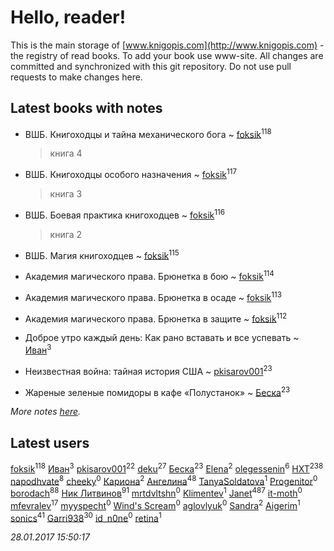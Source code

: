 # Hello, reader!
This is the main storage of [www.knigopis.com](http://www.knigopis.com) - the registry of read books.
To add your book use www-site. All changes are committed and synchronized with this git repository.
Do not use pull requests to make changes here.


## Latest books with notes
* ВШБ. Книгоходцы и тайна механического бога ~ [foksik](users/173/1734575-vkontakte)<sup>118</sup>
    > книга 4

* ВШБ. Книгоходцы особого назначения ~ [foksik](users/173/1734575-vkontakte)<sup>117</sup>
    > книга 3

* ВШБ. Боевая практика книгоходцев ~ [foksik](users/173/1734575-vkontakte)<sup>116</sup>
    > книга 2

* ВШБ. Магия книгоходцев ~ [foksik](users/173/1734575-vkontakte)<sup>115</sup>

* Академия магического права. Брюнетка в бою ~ [foksik](users/173/1734575-vkontakte)<sup>114</sup>

* Академия магического права. Брюнетка в осаде ~ [foksik](users/173/1734575-vkontakte)<sup>113</sup>

* Академия магического права. Брюнетка в защите ~ [foksik](users/173/1734575-vkontakte)<sup>112</sup>

* Доброе утро каждый день: Как рано вставать и все успевать ~ [Иван](users/111/111223381196748176136-google)<sup>3</sup>

* Неизвестная война: тайная история США ~ [pkisarov001](users/311/311057796-yandex)<sup>23</sup>

* Жареные зеленые помидоры в кафе «Полустанок» ~ [Беска](users/157/1577468-vkontakte)<sup>23</sup>


_More notes [here](latest_books_with_notes.md)._


## Latest users
[foksik](users/173/1734575-vkontakte)<sup>118</sup> 
[Иван](users/111/111223381196748176136-google)<sup>3</sup> 
[pkisarov001](users/311/311057796-yandex)<sup>22</sup> 
[deku](users/384/384194935-vkontakte)<sup>27</sup> 
[Беска](users/157/1577468-vkontakte)<sup>23</sup> 
[Elena](users/459/459594264-yandex)<sup>2</sup> 
[olegessenin](users/390/3901448-vkontakte)<sup>6</sup> 
[HXT](users/100/100002563462782-facebook)<sup>238</sup> 
[napodhvate](users/585/585811540906733201-mailru)<sup>8</sup> 
[cheeky](users/100/100000019595884-facebook)<sup>0</sup> 
[Кариона](users/401/401225211-vkontakte)<sup>2</sup> 
[Ангелина](users/837/83788782-vkontakte)<sup>48</sup> 
[TanyaSoldatova](users/140/140832989-vkontakte)<sup>1</sup> 
[Progenitor](users/310/310433527-vkontakte)<sup>0</sup> 
[borodach](users/157/15706320-vkontakte)<sup>88</sup> 
[Ник Литвинов](users/241/241974816-vkontakte)<sup>91</sup> 
[mrtdvltshn](users/291/29152388-vkontakte)<sup>0</sup> 
[Klimentev](users/104/104202610850481913650-google)<sup>1</sup> 
[Janet](users/205/20565064-vkontakte)<sup>487</sup> 
[it-moth](users/100/100001185091151-facebook)<sup>0</sup> 
[mfevralev](users/140/140966150-vkontakte)<sup>17</sup> 
[myyspecht](users/321/3211454-vkontakte)<sup>0</sup> 
[Wind's Scream](users/290/29027836-vkontakte)<sup>0</sup> 
[aglovlyuk](users/815/8156510-vkontakte)<sup>0</sup> 
[Sandra](users/242/242184576223760-facebook)<sup>2</sup> 
[Aigerim](users/157/157708568-vkontakte)<sup>1</sup> 
[sonics](users/588/5880221-vkontakte)<sup>41</sup> 
[Garri938](users/114/114389869162010721507-google)<sup>30</sup> 
[id_n0ne](users/182/18203635-vkontakte)<sup>0</sup> 
[retina](users/390/3900602-vkontakte)<sup>1</sup> 


_28.01.2017 15:50:17_
